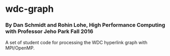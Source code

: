 # wdc-graph
### By Dan Schmidt and Rohin Lohe, High Performance Computing with Professor Jeho Park Fall 2016
A set of student code for processing the WDC hyperlink graph with MPI/OpenMP.
